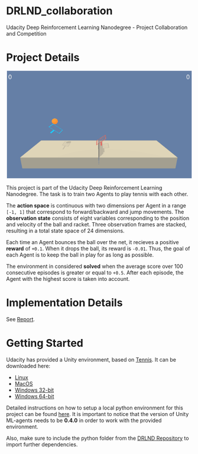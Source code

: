 # DRLND_collaboration
Udacity Deep Reinforcement Learning Nanodegree - Project Collaboration and Competition

# Project Details

<p align="center">
<img src="https://github.com/alxwdm/DRLND_projects/blob/master/p3_collaboration/pics/tennis.gif" width="500">
</p>

This project is part of the Udacity Deep Reinforcement Learning Nanodegree. The task is to train two Agents to play tennis with each other.

The **action space** is continuous with two dimensions per Agent in a range `[-1, 1]` that correspond to forward/backward and jump movements. The **observation state** consists of eight variables corresponding to the position and velocity of the ball and racket. Three observation frames are stacked, resulting in a total state space of 24 dimensions.

Each time an Agent bounces the ball over the net, it recieves a positive **reward** of `+0.1`. When it drops the ball, its reward is `-0.01`. Thus, the goal of each Agent is to keep the ball in play for as long as possible.

The environment in considered **solved** when the average score over 100 consecutive episodes is greater or equal to `+0.5`. After each episode, the Agent with the highest score is taken into account. 

# Implementation Details

See [Report](https://github.com/alxwdm/DRLND_projects/tree/master/p3_collaboration/Report.md).

# Getting Started

Udacity has provided a Unity environment, based on [Tennis](https://github.com/Unity-Technologies/ml-agents/blob/master/docs/Learning-Environment-Examples.md#tennis). It can be downloaded here:

* [Linux](https://s3-us-west-1.amazonaws.com/udacity-drlnd/P3/Tennis/Tennis_Linux.zip)
* [MacOS](https://s3-us-west-1.amazonaws.com/udacity-drlnd/P3/Tennis/Tennis.app.zip)
* [Windows 32-bit](https://s3-us-west-1.amazonaws.com/udacity-drlnd/P3/Tennis/Tennis_Windows_x86.zip)
* [Windows 64-bit](https://s3-us-west-1.amazonaws.com/udacity-drlnd/P3/Tennis/Tennis_Windows_x86_64.zip)

Detailed instructions on how to setup a local python environment for this project can be found [here](https://github.com/udacity/deep-reinforcement-learning#dependencies). It is important to notice that the version of Unity ML-agents needs to be **0.4.0** in order to work with the provided environment.

Also, make sure to include the python folder from the [DRLND Repository](https://github.com/udacity/deep-reinforcement-learning/tree/master/python) to import further dependencies.
